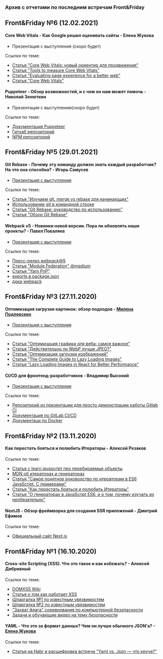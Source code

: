 ### Архив с отчетами по последним встречам Front&Friday

## Front&Friday №6 (12.02.2021)

#### Core Web Vitals - Как Google решил оценивать сайты - Елена Жукова
- Презентация с выступления (скоро будет)

Ссылки по теме:
- [Статья "Core Web Vitals: новый ориентир для продвижения"](https://vc.ru/seo/185642-core-web-vitals-novyy-orientir-dlya-prodvizheniya-v-google-na-2021-god)
- [Статья "Tools to measure Core Web Vitals"](https://web.dev/vitals-tools/)
- [Статья "Evaluating page experience for a better web"](https://developers.google.com/search/blog/2020/05/evaluating-page-experience)
- [Статья "Core Web Vitals"](https://backlinko.com/hub/seo/core-web-vitals)

#### Puppeteer - Обзор возможностей, и с чем он нам может помочь - Николай Зенюткин
- Презентация с выступления(скоро будет)

Ссылки по теме:
- [Документация Puppeteer](https://pptr.dev/)
- [Гитхаб репозиторий](https://github.com/puppeteer/puppeteer)
- [NPM репозиторий](https://www.npmjs.com/package/puppeteer)


## Front&Friday №5 (29.01.2021)

#### Git Rebase - Почему эту команду должен знать каждый разработчик? На что она способна? - Игорь Самусев
- [Презентация с выступления](https://yadi.sk/d/nfsRk6qqNaEkag)

Ссылки по теме:
- [Статья "Изучаем git. merge vs rebase для начинающих"](https://webdevkin.ru/posts/raznoe/izuchaem-git-merge-vs-rebase-dlya-nachinayushhix)
- [Использование git в командной строке](https://gitexplorer.com/)
- [Статья "Git Rebase: руководство по использованию"](https://habr.com/ru/post/161009/)
- [Статья "Обзор Git Rebase"](http://forasoft.github.io/git-rebase-overview/)

#### Webpack v5 - Новинки новой версии. Пора ли обновлять наши проекты? - Павел Поваляев
- [Презентация с выступления](https://drive.google.com/file/d/1zsbQA8U_quVXDpheFCo4adPSGYQuHQtg/view)

Ссылки по теме:
- [Пресс-релиз webpack@5](https://webpack.js.org/blog/2020-10-10-webpack-5-release/)
- [Статья "Module Federation" @medium](https://medium.com/swlh/webpack-5-module-federation-a-game-changer-to-javascript-architecture-bcdd30e02669)
- [Статья "Yarn PnP"](https://yarnpkg.com/features/pnp)
- [exports в package.json](https://nodejs.org/api/packages.html#packages_exports)
- [доки webpack](https://webpack.js.org/guides/package-exports/)


## Front&Friday №3 (27.11.2020)

#### Оптимизация загрузки картинок: обзор подходов - [Милена Подлевских](https://www.instagram.com/weirddark_/)
- [Презентация с выступления](/RDSFront&Friday/3season_2020-now/files/ff03_images.pdf)

Ссылки по теме:
- [Статья "Оптимизация графики для веба: самое важное"](https://habr.com/ru/post/422531/)
- [Статья "Действительно ли WebP лучше JPEG?"](https://medium.com/@inna_netum/%D0%B4%D0%B5%D0%B9%D1%81%D1%82%D0%B2%D0%B8%D1%82%D0%B5%D0%BB%D1%8C%D0%BD%D0%BE-%D0%BB%D0%B8-webp-%D0%BB%D1%83%D1%87%D1%88%D0%B5-jpeg-91639d852035)
- [Статья "Оптимизация загрузки изображений"](https://habr.com/ru/post/482820/)
- [Статья "The Complete Guide to Lazy Loading Images"](https://css-tricks.com/the-complete-guide-to-lazy-loading-images/)
- [Статья "Lazy Loading Images in React for Better Performance"](https://levelup.gitconnected.com/lazy-loading-images-in-react-for-better-performance-5df73654ea05)

#### CI/CD для фронтенд-разработчиков - Владимир Высокий
- [Презентация с выступления](https://docs.google.com/presentation/d/1MzBZ_9UKXEUFhtaawm1wBYLOY_UzSJWUIg6dQ8F_DhQ)

Ссылки по теме:
- [Репозиторий из презентации для просто демонстрации работы Gitlab CI](https://gitlab.com/vladimirvysokiy/frontendci)
- [Документация по GitLab CI/CD](https://docs.gitlab.com/ee/ci/)
- [Документаци по Docker](https://www.docker.com/)

## Front&Friday №2 (13.11.2020)

#### Как перестать бояться и полюбить Итераторы - Алексей Резаков
Ссылки по теме:
- [Статья с learn.javascript про перебираемые объекты](https://learn.javascript.ru/iterable)
- [MDN об итераторах и генераторах](https://developer.mozilla.org/ru/docs/Web/JavaScript/Guide/Iterators_and_Generators)
- [Статья "Самое понятное руководство по итераторам в ES6 JavaScript. С примерами"](https://medium.com/@stasonmars/%D1%81%D0%B0%D0%BC%D0%BE%D0%B5-%D0%BF%D0%BE%D0%BD%D1%8F%D1%82%D0%BD%D0%BE%D0%B5-%D1%80%D1%83%D0%BA%D0%BE%D0%B2%D0%BE%D0%B4%D1%81%D1%82%D0%B2%D0%BE-%D0%BF%D0%BE-%D0%B8%D1%82%D0%B5%D1%80%D0%B0%D1%82%D0%BE%D1%80%D0%B0%D0%BC-%D0%B2-es6-javascript-%D1%81-%D0%BF%D1%80%D0%B8%D0%BC%D0%B5%D1%80%D0%B0%D0%BC%D0%B8-e1c01206af23)
- [Статья "Как перестать бояться и полюбить Итераторы"](https://webdevblog.ru/kak-perestat-boyatsya-i-poljubit-iteratory/)
- [Статья "О генераторах в JavaScript ES6, и о том, почему изучать их необязательно"](https://habr.com/ru/company/ruvds/blog/417481/)

#### NextJS - Обзор фреймворка для создания SSR приложений - Дмитрий Ефимов
Ссылки по теме:
- [Официальный сайт Next.js](https://nextjs.org/)

## Front&Friday №1 (16.10.2020)

#### Cross-site Scripting (XSS). Что это такое и как избежать? - Алексей Дибривный
Ссылки по теме:
- [DOMXSS Wiki](https://github.com/wisec/domxsswiki)
- [Статья о том как работает XSS](https://portswigger.net/web-security/cross-site-scripting)
- [Шпаргалка №1 по известным увязвимостям](http://public-firing-range.appspot.com/)
- [Шпаргалка №2 по известным увязвимостям](https://portswigger.net/web-security/cross-site-scripting/cheat-sheet)
- ["Захват флага" соревнования по компьютерной безопасности](https://www.acictf.com/)
- [Задачи и обучающие видео на тему безопасности](https://www.hacker101.com/)

#### YAML - Что это за формат данных? Чем он лучше обычного JSON’а? - [Елена Жукова](https://www.instagram.com/lenochka_shark/)
Ссылки по теме:
- [Статья на Habr и расшифровка встречи "Yaml vs. Json — что круче?"](https://habr.com/ru/company/rambler_group/blog/525498/)

